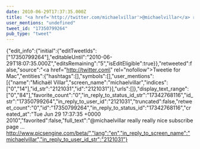```yaml
---
date: 2010-06-29T17:37:35.000Z
title: "<a href='http://twitter.com/michaelvillar'>@michaelvillar</a> really really nice subscribe page ... http://www.picsengine.com/beta/″"
user_mentions: "undefined"
tweet_id: "17350799264"
pub_type: "tweet"
---
```

{"edit_info":{"initial":{"editTweetIds":["17350799264"],"editableUntil":"2010-06-29T18:07:35.000Z","editsRemaining":"5","isEditEligible":true}},"retweeted":false,"source":"<a href=\"http://twitter.com\" rel=\"nofollow\">Tweetie for Mac</a>","entities":{"hashtags":[],"symbols":[],"user_mentions":[{"name":"Michaël Villar","screen_name":"michaelvillar","indices":["0","14"],"id_str":"2121031","id":"2121031"}],"urls":[]},"display_text_range":["0","84"],"favorite_count":"0","in_reply_to_status_id_str":"17342768116","id_str":"17350799264","in_reply_to_user_id":"2121031","truncated":false,"retweet_count":"0","id":"17350799264","in_reply_to_status_id":"17342768116","created_at":"Tue Jun 29 17:37:35 +0000 2010","favorited":false,"full_text":"@michaelvillar really really nice subscribe page ... http://www.picsengine.com/beta/","lang":"en","in_reply_to_screen_name":"michaelvillar","in_reply_to_user_id_str":"2121031"}
